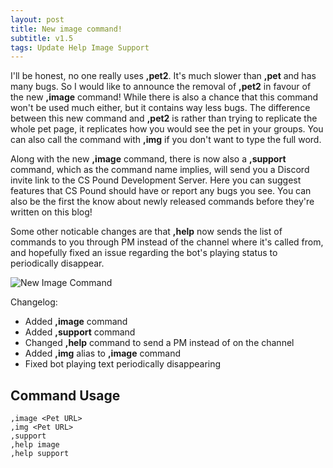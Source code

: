 ```yaml
---
layout: post
title: New image command!
subtitle: v1.5
tags: Update Help Image Support
---
```


I'll be honest, no one really uses **,pet2**. It's much slower than **,pet** and has many bugs. So I would like to announce the removal of **,pet2** in favour of the new **,image** command! While there is also a chance that this command won't be used much either, but it contains way less bugs. The difference between this new command and **,pet2** is rather than trying to replicate the whole pet page, it replicates how you would see the pet in your groups. You can also call the command with **,img** if you don't want to type the full word.

Along with the new **,image** command, there is now also a **,support** command, which as the command name implies, will send you a Discord invite link to the CS Pound Development Server. Here you can suggest features that CS Pound should have or report any bugs you see. You can also be the first the know about newly released commands before they're written on this blog!

Some other noticable changes are that **,help** now sends the list of commands to you through PM instead of the channel where it's called from, and hopefully fixed an issue regarding the bot's playing status to periodically disappear.

<img src="{{ site.baseurl }}/assets/img/blog/new_image_command.png" alt="New Image Command">

Changelog:
* Added **,image** command
* Added **,support** command
* Changed **,help** command to send a PM instead of on the channel
* Added **,img** alias to **,image** command
* Fixed bot playing text periodically disappearing

## Command Usage
```
,image <Pet URL>
,img <Pet URL>
,support
,help image
,help support
```
